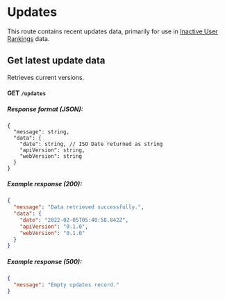 # Updates

This route contains recent updates data, primarily for use in [Inactive User Rankings](https://github.com/shigeru22/osu-inactive-score) data.

## Get latest update data

Retrieves current versions.

#### GET `/updates`

##### Response format (JSON):

```
{
  "message": string,
  "data": {
    "date": string, // ISO Date returned as string
    "apiVersion": string,
    "webVersion": string
  }
}
```

##### Example response (200):

```json
{
  "message": "Data retrieved successfully.",
  "data": {
    "date": "2022-02-05T05:40:58.842Z",
    "apiVersion": "0.1.0",
    "webVersion": "0.1.0"
  }
}
```

##### Example response (500):

```json
{
  "message": "Empty updates record."
}
```